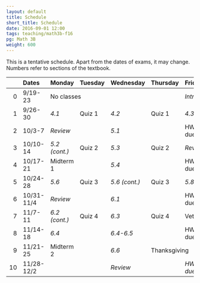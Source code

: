 ```yaml
---
layout: default
title: Schedule
short_title: Schedule
date: 2016-09-01 12:00
tags: teaching/math3b-f16 
pg: Math 3B
weight: 600
---
```


This is a tentative schedule. Apart from the dates of exams, it may change. Numbers refer to sections of the textbook.

<table class="schedule">
    <thead>
        <tr class="header">
            <th align="right"></th>
            <th align="left">Dates</th>
            <th align="left">Monday</th>
            <th align="left">Tuesday</th>
            <th align="left">Wednesday</th>
            <th align="left">Thursday</th>
            <th align="left">Friday</th>
        </tr>
    </thead>
    <tbody>
        <tr class="odd">
            <td align="right">0</td>
            <td align="left">9/19-23</td>
            <td align="left" colspan="3" class="hol">No classes</td>
            <td align="left"></td>
            <td align="left"><em>Intro/4.1</em></td>
        </tr>
        <tr class="even">
            <td align="right">1</td>
            <td align="left">9/26-30</td>
            <td align="left"><em>4.1</em></td>
            <td align="left"><span class="hw">Quiz 1</span></td>
            <td align="left"><em>4.2</em></td>
            <td align="left"><span class="hw">Quiz 1</span></td>
            <td align="left"><em>4.3-4.4</em></td>
        </tr>
        <tr class="odd">
            <td align="right">2</td>
            <td align="left">10/3-7</td>
            <td align="left"><em>Review</em></td>
            <td align="left"></td>
            <td align="left"><em>5.1</em></td>
            <td align="left"></td>
            <td align="left"><span class="hw">HW 1 due</span>/<em>5.2</em></td>
        </tr>
        <tr class="even">
            <td align="right">3</td>
            <td align="left">10/10-14</td>
            <td align="left"><em>5.2 (cont.)</em></td>
            <td align="left"><span class="hw">Quiz 2</span></td>
            <td align="left"><em>5.3</em></td>
            <td align="left"><span class="hw">Quiz 2</span></td>
            <td align="left"><em>Review</em></td>
        </tr>
        <tr class="odd">
            <td align="right">4</td>
            <td align="left">10/17-21</td>
            <td align="left"><span class="exam">Midterm 1</span></td>
            <td align="left"></td>
            <td align="left"><em>5.4</em></td>
            <td align="left"></td>
            <td align="left"><span class="hw">HW 2 due</span>/<em>5.5</em></td>
        </tr>
        <tr class="even">
            <td align="right">5</td>
            <td align="left">10/24-28</td>
            <td align="left"><em>5.6</em></td>
            <td align="left"><span class="hw">Quiz 3</span></td>
            <td align="left"><em>5.6 (cont.)</em></td>
            <td align="left"><span class="hw">Quiz 3</span></td>
            <td align="left"><em>5.8</em></td>
        </tr>
        <tr class="odd">
            <td align="right">6</td>
            <td align="left">10/31-11/4</td>
            <td align="left"><em>Review</em></td>
            <td align="left"></td>
            <td align="left"><em>6.1</em></td>
            <td align="left"></td>
            <td align="left"><span class="hw">HW 3 due</span>/<em>6.2</em></td>
        </tr>
        <tr class="even">
            <td align="right">7</td>
            <td align="left">11/7-11</td>
            <td align="left"><em>6.2 (cont.)</em></td>
            <td align="left"><span class="hw">Quiz 4</span></td>
            <td align="left"><em>6.3</em></td>
            <td align="left"><span class="hw">Quiz 4</span></td>
            <td align="left" class="hol"> Vet’s day</td>
        </tr>
        <tr class="odd">
            <td align="right">8</td>
            <td align="left">11/14-18</td>
            <td align="left"><em>6.4</em></td>
            <td align="left"></td>
            <td align="left"><em>6.4-6.5</em></td>
            <td align="left"></td>
            <td align="left"><span class="hw">HW 4 due</span>/<em>6.5</em></td>
        </tr>
        <tr class="even">
            <td align="right">9</td>
            <td align="left">11/21-25</td>
            <td align="left"><span class="exam">Midterm 2</span></td>
            <td align="left"></td>
            <td align="left"><em>6.6</em></td>
            <td align="left" colspan="2" class="hol">Thanksgiving</td>
        </tr>
        <tr class="odd">
            <td align="right">10</td>
            <td align="left">11/28-12/2</td>
            <td align="left"></td>
            <td align="left"></td>
            <td align="left"><em>Review</em></td>
            <td align="left"></td>
            <td align="left"><em><span class="hw">HW 5 due</span>/Review</em></td>
        </tr>
    </tbody>
</table>
